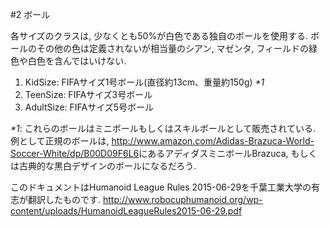 #2 ボール

各サイズのクラスは, 少なくとも50%が白色である独自のボールを使用する.
ボールのその他の色は定義されないが相当量のシアン, マゼンタ, フィールドの緑色や白色を含んではいけない.

1. KidSize: FIFAサイズ1号ボール(直径約13cm、重量約150g) _*1_
2. TeenSize: FIFAサイズ3号ボール
3. AdultSize: FIFAサイズ5号ボール

_*1_: これらのボールはミニボールもしくはスキルボールとして販売されている. 例として正規のボールは, <http://www.amazon.com/Adidas-Brazuca-World-Soccer-White/dp/B00D09F6L6>にあるアディダスミニボールBrazuca, もしくは古典的な黒白デザインのボールになるだろう.

このドキュメントはHumanoid League Rules 2015-06-29を千葉工業大学の有志が翻訳したものです.
<http://www.robocuphumanoid.org/wp-content/uploads/HumanoidLeagueRules2015-06-29.pdf>
